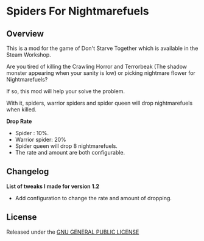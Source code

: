# Spiders For Nightmarefuels

## Overview

This is a mod for the game of Don't Starve Together which is available in the Steam Workshop. 

Are you tired of killing the Crawling Horror and Terrorbeak (The shadow monster appearing when your sanity is low) or picking nightmare flower for Nightmarefuels?

If so, this mod will help your solve the problem.

With it, spiders, warrior spiders and spider queen will drop nightmarefuels when killed.

**Drop Rate**

- Spider : 10%.
- Warrior spider: 20%
- Spider queen will drop 8 nightmarefuels.
- The rate and amount are both configurable.

## Changelog

**List of tweaks I made for version 1.2**

- Add configuration to change the rate and amount of dropping.

## License

Released under the [GNU GENERAL PUBLIC LICENSE](https://www.gnu.org/licenses/gpl-3.0.en.html)